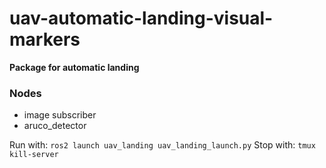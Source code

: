 # uav-automatic-landing-visual-markers
**Package for automatic landing**

### Nodes

* image subscriber
* aruco_detector

Run with: `ros2 launch uav_landing uav_landing_launch.py`
Stop with: `tmux kill-server`
